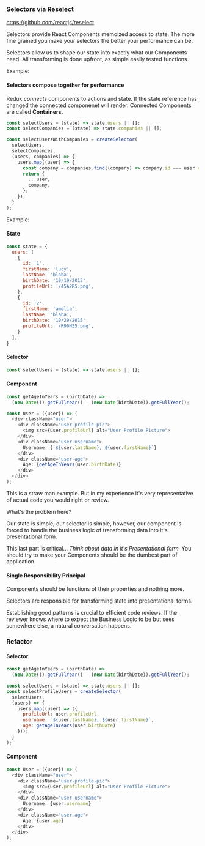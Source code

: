 ### Selectors via Reselect

https://github.com/reactjs/reselect

Selectors provide React Components memoized access to state. The more fine grained you make your selectors the better your performance can be.

Selectors allow us to shape our state into exactly what our Components need. All transforming is done upfront, as simple easily tested functions.

Example:

#### Selectors compose together for performance

Redux _connects_ components to actions and state. If the state reference has changed the connected componenet will render. Connected Components are called __Containers.__

```js
const selectUsers = (state) => state.users || [];
const selectCompanies = (state) => state.companies || [];

const selectUsersWithCompanies = createSelector(
  selectUsers,
  selectCompanies,
  (users, companies) => {
    users.map((user) => {
      const company = companies.find((company) => company.id === user.companyId);
      return {
        ...user,
        company,
      };
    });
  }
);
```

Example:

#### State

```js
const state = {
  users: [
    {
      id: '1',
      firstName: 'lucy',
      lastName: 'blaha',
      birthDate: '10/19/2013',
      profileUrl: '/45A2R5.png',
    },
    {
      id: '2',
      firstName: 'amelia',
      lastName: 'blaha',
      birthDate: '10/29/2015',
      profileUrl: '/R90H35.png',
    }
  ],
}
```

#### Selector

```js
const selectUsers = (state) => state.users || [];
```

#### Component

```js
const getAgeInYears = (birthDate) =>
  (new Date()).getFullYear() - (new Date(birthDate)).getFullYear();

const User = ({user}) => (
  <div className="user">
    <div className="user-profile-pic">
      <img src={user.profileUrl} alt="User Profile Picture">
    </div>
    <div className="user-username">
      Username: {`${user.lastName}, ${user.firstName}`}
    </div>
    <div className="user-age">
      Age: {getAgeInYears(user.birthDate)}
    </div>
  </div>
);
```

This is a straw man example. But in my experience it's very representative of actual code you would right or review.

What's the problem here?

Our state is simple, our selector is simple, however, our component is forced to handle the business logic of transforming data into it's presentational form.

This last part is critical... _Think about data in it's Presentational form._ You should try to make your Components should be the dumbest part of application.

#### Single Responsibility Principal

Components should be functions of their properties and nothing more.

Selectors are responsible for transforming state into presentational forms.

Establishing good patterns is crucial to efficient code reviews. If the reviewer knows where to expect the Business Logic to be but sees somewhere else, a natural conversation happens.

### Refactor


#### Selector

```js
const getAgeInYears = (birthDate) =>
  (new Date()).getFullYear() - (new Date(birthDate)).getFullYear();

const selectUsers = (state) => state.users || [];
const selectProfileUsers = createSelector(
  selectUsers,
  (users) => {
    users.map((user) => ({
      profileUrl: user.profileUrl,
      username: `${user.lastName}, ${user.firstName}`,
      age: getAgeInYears(user.birthDate)
    }));
  }
);
```

#### Component

```js
const User = ({user}) => (
  <div className="user">
    <div className="user-profile-pic">
      <img src={user.profileUrl} alt="User Profile Picture">
    </div>
    <div className="user-username">
      Username: {user.username}
    </div>
    <div className="user-age">
      Age: {user.age}
    </div>
  </div>
);
```
